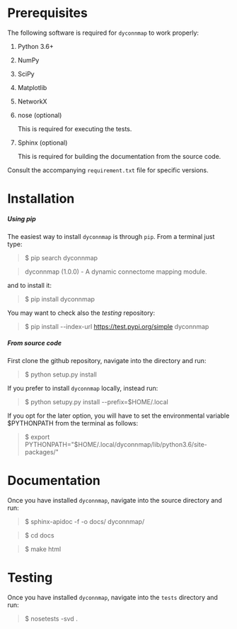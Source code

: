 Prerequisites
=============

The following software is required for `dyconnmap` to work properly:

1. Python 3.6+
2. NumPy
3. SciPy
4. Matplotlib
5. NetworkX
6. nose (optional)

    This is required for executing the tests.

7. Sphinx (optional)

    This is required for building the documentation from the source code.

Consult the accompanying `requirement.txt` file for specific versions.

Installation
============

##### Using pip
The easiest way to install `dyconnmap` is through `pip`.
From a terminal just type:
> $ pip search dyconnmap

> dyconnmap (1.0.0)  - A dynamic connectome mapping module.

and to install it:
> $ pip install dyconnmap

You may want to check also the _testing_ repository:
> $ pip install --index-url https://test.pypi.org/simple dyconnmap

##### From source code

First clone the github repository, navigate into the directory and run:
> $ python setup.py install

If you prefer to install `dyconnmap` locally, instead run:
> $ python setupy.py install --prefix=$HOME/.local

If you opt for the later option, you will have to set the environmental
variable $PYTHONPATH from the terminal as follows:
> $ export PYTHONPATH="$HOME/.local/dyconnmap/lib/python3.6/site-packages/"


Documentation
=============

Once you have installed `dyconnmap`, navigate into the source directory and run:
> $ sphinx-apidoc -f -o docs/ dyconnmap/

> $ cd docs

> $ make html


Testing
=======

Once you have installed `dyconnmap`, navigate into the `tests` directory and run:
> $ nosetests -svd .
